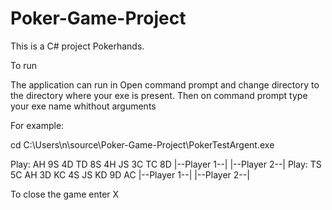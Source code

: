 # Poker-Game-Project


This is a C# project Pokerhands.

To run

The application can run in  Open command prompt and change directory to the directory where your exe is present.
Then on command prompt type your exe name whithout arguments

For example:

 cd C:\Users\n\source\Poker-Game-Project\PokerTestArgent.exe
 
 Play: AH 9S 4D TD 8S 4H JS 3C TC 8D
       |--Player 1--| |--Player 2--|
 Play: TS 5C AH 3D KC 4S JS KD 9D AC
       |--Player 1--| |--Player 2--|    
       
To close the game enter X       
